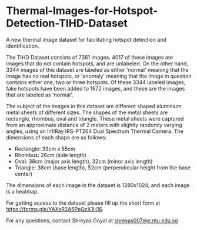 # Thermal-Images-for-Hotspot-Detection-TIHD-Dataset
A new thermal image dataset for facilitating hotspot detection and identification. 

The TIHD Dataset consists of 7361 images. 4017 of these images are images that do not contain hotspots, and are unlabeled. On the other hand, 3344 images of this dataset are labeled as either 'normal' meaning that the image has no real hotspots, or 'anomaly' meaning that the image in question contains either one, two or three hotspots. Of these 3344 labeled images, fake hotspots have been added to 1672 images, and these are the images that are labeled as 'normal'. 

The subject of the images in this dataset are different shaped aluminium metal sheets of different sizes. The shapes of the metal sheets are rectangle, rhombus, oval and triangle. These metal sheets were captured from an approximate distance of 2 meters with slightly randomly varying angles, using an InfiRay IRS-PT264 Dual Spectrum Thermal Camera. The dimensions of each shape are as follows:

- Rectangle: 33cm x 55cm
- Rhombus: 26cm (side length)
- Oval: 38cm (major axis length), 32cm (minor axis length)
- Triangle: 38cm (base length), 52cm (perpendicular height from the base center)

The dimensions of each image in the dataset is 1280x1024, and each image is a heatmap.

For getting access to the dataset please fill up the short form at https://forms.gle/YAXsR2A5PeQzX1H16.

For any questions, contact Shreyas Goyal at shreyas007@e.ntu.edu.sg
